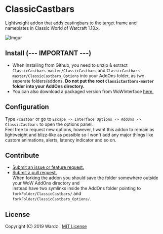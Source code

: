# ClassicCastbars

Lightweight addon that adds castingbars to the target frame and nameplates in Classic World of Warcraft 1.13.x.  

![Imgur](https://i.imgur.com/thxJqi6.jpg)

## Install (--- IMPORTANT ---)

- When installing from Github, you need to unzip & extract `ClassicCastbars-master/ClassicCastbars` and `ClassicCastbars-master/ClassicCastbars_Options` into your AddOns folder, as two seperate    folders/addons.
  **Do not put the root `ClassicCastbars-master` folder into your AddOns directory.**
- You can also download a packaged version from WoWInterface [here.](https://wowinterface.com/downloads/info24925-ClassicCastbars.html)

## Configuration

Type `/castbar` or go to `Escape -> Interface Options -> AddOns -> ClassicCastbars` to open the options panel.  
Feel free to request new options, however, I want this addon to remain as lightweight and blizz-like as possible so I won't
add any major things like custom animations, alerts, latency indicator and so on.

## Contribute

- [Submit an issue or feature request.](https://github.com/wardz/ClassicCastbars/issues)
- [Submit a pull request.](https://github.com/wardz/ClassicCastbars/pulls)  
  When forking the addon you should save the folder somewhere outside your WoW AddOns directory and  
  instead have two symlinks inside the AddOns folder pointing to
  `forkFolder/ClassicCastbars/` and `forkFolder/ClassicCastbars_Options/`.

## License

Copyright (C) 2019 Wardz | [MIT License](https://opensource.org/licenses/MIT)
